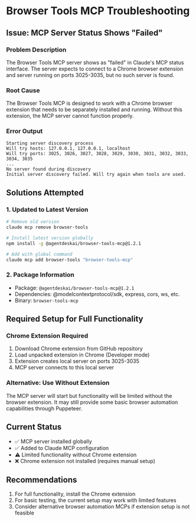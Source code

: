 # Browser Tools MCP Troubleshooting

## Issue: MCP Server Status Shows "Failed"

### Problem Description
The Browser Tools MCP server shows as "failed" in Claude's MCP status interface. The server expects to connect to a Chrome browser extension and server running on ports 3025-3035, but no such server is found.

### Root Cause
The Browser Tools MCP is designed to work with a Chrome browser extension that needs to be separately installed and running. Without this extension, the MCP server cannot function properly.

### Error Output
```
Starting server discovery process
Will try hosts: 127.0.0.1, 127.0.0.1, localhost
Will try ports: 3025, 3026, 3027, 3028, 3029, 3030, 3031, 3032, 3033, 3034, 3035
...
No server found during discovery
Initial server discovery failed. Will try again when tools are used.
```

## Solutions Attempted

### 1. Updated to Latest Version
```bash
# Remove old version
claude mcp remove browser-tools

# Install latest version globally
npm install -g @agentdeskai/browser-tools-mcp@1.2.1

# Add with global command
claude mcp add browser-tools "browser-tools-mcp"
```

### 2. Package Information
- Package: `@agentdeskai/browser-tools-mcp@1.2.1`
- Dependencies: @modelcontextprotocol/sdk, express, cors, ws, etc.
- Binary: `browser-tools-mcp`

## Required Setup for Full Functionality

### Chrome Extension Required
1. Download Chrome extension from GitHub repository
2. Load unpacked extension in Chrome (Developer mode)
3. Extension creates local server on ports 3025-3035
4. MCP server connects to this local server

### Alternative: Use Without Extension
The MCP server will start but functionality will be limited without the browser extension. It may still provide some basic browser automation capabilities through Puppeteer.

## Current Status
- ✅ MCP server installed globally
- ✅ Added to Claude MCP configuration
- ⚠️ Limited functionality without Chrome extension
- ❌ Chrome extension not installed (requires manual setup)

## Recommendations
1. For full functionality, install the Chrome extension
2. For basic testing, the current setup may work with limited features
3. Consider alternative browser automation MCPs if extension setup is not feasible